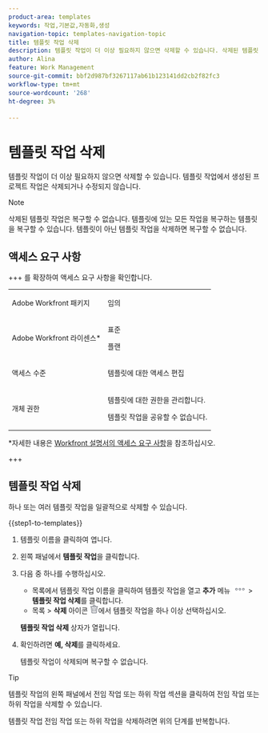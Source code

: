 ```yaml
---
product-area: templates
keywords: 작업,기본값,자동화,생성
navigation-topic: templates-navigation-topic
title: 템플릿 작업 삭제
description: 템플릿 작업이 더 이상 필요하지 않으면 삭제할 수 있습니다. 삭제된 템플릿 작업은 복구할 수 없습니다. 템플릿 작업에서 생성된 프로젝트 작업은 삭제되거나 수정되지 않습니다.
author: Alina
feature: Work Management
source-git-commit: bbf2d987bf3267117ab61b123141dd2cb2f82fc3
workflow-type: tm+mt
source-wordcount: '268'
ht-degree: 3%

---
```


# 템플릿 작업 삭제

템플릿 작업이 더 이상 필요하지 않으면 삭제할 수 있습니다. 템플릿 작업에서 생성된 프로젝트 작업은 삭제되거나 수정되지 않습니다.

>[!NOTE]
>
>삭제된 템플릿 작업은 복구할 수 없습니다. 템플릿에 있는 모든 작업을 복구하는 템플릿을 복구할 수 있습니다. 템플릿이 아닌 템플릿 작업을 삭제하면 복구할 수 없습니다.


## 액세스 요구 사항

+++ 를 확장하여 액세스 요구 사항을 확인합니다. 

<table style="table-layout:auto"> 
 <col> 
 <col> 
 <tbody> 
  <tr> 
   <td role="rowheader"><p>Adobe Workfront 패키지</p></td> 
   <td> <p>임의</p> </td> 
  </tr> 
  <tr> 
   <td role="rowheader"><p>Adobe Workfront 라이센스*</p></td> 
   <td> <p>표준 </p>
   <p>플랜 </p> </td> 
  </tr> 
  <tr> 
   <td role="rowheader"><p>액세스 수준</p></td> 
   <td> <p>템플릿에 대한 액세스 편집</p>  </td> 
  </tr> 
  <tr> 
   <td role="rowheader"><p>개체 권한</p> </td> 
   <td> <p>템플릿에 대한 권한을 관리합니다.</p> <p>템플릿 작업을 공유할 수 없습니다.</p> </td> 
  </tr> 
 </tbody> 
</table>

*자세한 내용은 [Workfront 설명서의 액세스 요구 사항](/help/quicksilver/administration-and-setup/add-users/access-levels-and-object-permissions/access-level-requirements-in-documentation.md)을 참조하십시오.

+++

## 템플릿 작업 삭제

하나 또는 여러 템플릿 작업을 일괄적으로 삭제할 수 있습니다.

{{step1-to-templates}}

1. 템플릿 이름을 클릭하여 엽니다.
1. 왼쪽 패널에서 **템플릿 작업**&#x200B;을 클릭합니다.
1. 다음 중 하나를 수행하십시오.
   * 목록에서 템플릿 작업 이름을 클릭하여 템플릿 작업을 열고 **추가** 메뉴 ![추가 메뉴](assets/more-icon.png) > **템플릿 작업 삭제**&#x200B;를 클릭합니다.
   * 목록 > **삭제** 아이콘 ![삭제 아이콘](assets/delete.png)에서 템플릿 작업을 하나 이상 선택하십시오.

   **템플릿 작업 삭제** 상자가 열립니다.
1. 확인하려면 **예, 삭제**&#x200B;를 클릭하세요.

   템플릿 작업이 삭제되며 복구할 수 없습니다.

>[!TIP]
>
>템플릿 작업의 왼쪽 패널에서 전임 작업 또는 하위 작업 섹션을 클릭하여 전임 작업 또는 하위 작업을 삭제할 수 있습니다.
>
>템플릿 작업 전임 작업 또는 하위 작업을 삭제하려면 위의 단계를 반복합니다.




